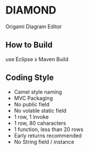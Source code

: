 # DIAMOND
Origami Diagram Editor

## How to Build
use Eclipse x Maven Build


## Coding Style
- Camel style naming
- MVC Packaging
- No public field
- No volatile static field
- 1 row, 1 invoke
- 1 row, 80 caharacters
- 1 function, less than 20 rows
- Early returns recommended
- No String field / instance